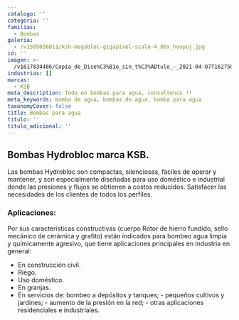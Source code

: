 ```yaml
---
catalogo: ''
categoria: ''
familias:
  - Bombas
galeria:
  - /v1595036811/ksb-megabloc-gigapixel-scale-4_00x_houpuj.jpg
id: ''
imagen: >-
  /v1617834486/Copia_de_Dise%C3%B1o_sin_t%C3%ADtulo_-_2021-04-07T162750.570_zdxsua.png
industrias: []
marcas:
  - KSB
meta_description: Todo en bombas para agua, consultenos !!
meta_keywords: bomba de agua, bombas de agua, bomba para agua
taxonomyCover: false
title: Bombas para agua
titulo: ''
titulo_adicional: ''
---
```


## Bombas Hydrobloc marca KSB.

Las bombas Hydrobloc son compactas, silenciosas, fáciles de operar y mantener, y son especialmente diseñadas para uso doméstico e industrial donde las presiones y flujos se obtienen a costos reducidos. Satisfacer las necesidades de los clientes de todos los perfiles.

### **Aplicaciones:**

Por sus características constructivas (cuerpo Rotor de hierro fundido, sello mecánico de cerámica y grafito) están indicados para bombeo agua limpia y químicamente agresivo, que tiene aplicaciones principales en industria en general:

- En construcción civil.
- Riego.
- Uso doméstico.
- En granjas.
- En servicios de: bombeo a depósitos y tanques; - pequeños cultivos y jardines; - aumento de la presión en la red; - otras aplicaciones residenciales e industriales.
